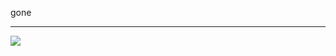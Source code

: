 gone

-----------------------------

<img src="https://github-readme-stats.vercel.app/api?username=ilovehasna36c&&show_icons=true&title_color=ffffff&icon_color=bb2acf&text_color=daf7dc&bg_color=191919">
